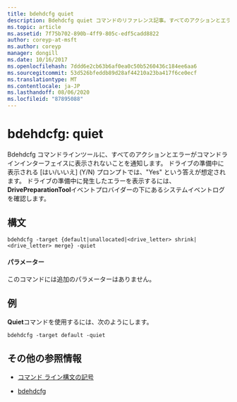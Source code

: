 ```yaml
---
title: bdehdcfg quiet
description: Bdehdcfg quiet コマンドのリファレンス記事。すべてのアクションとエラーを表示しないように bdehdcfg に指示します。
ms.topic: article
ms.assetid: 7f75b702-890b-4ff9-805c-edf5cadd8822
author: coreyp-at-msft
ms.author: coreyp
manager: dongill
ms.date: 10/16/2017
ms.openlocfilehash: 7ddd6e2cb63b6af0ea0c50b5260436c184ee6aa6
ms.sourcegitcommit: 53d526bfeddb89d28af44210a23ba417f6ce0ecf
ms.translationtype: MT
ms.contentlocale: ja-JP
ms.lasthandoff: 08/06/2020
ms.locfileid: "87895088"
---
```

# <a name="bdehdcfg-quiet"></a>bdehdcfg: quiet

Bdehdcfg コマンドラインツールに、すべてのアクションとエラーがコマンドラインインターフェイスに表示されないことを通知します。 ドライブの準備中に表示される [はい/いいえ] (Y/N) プロンプトでは、"Yes" という答えが想定されます。 ドライブの準備中に発生したエラーを表示するには、 **DrivePreparationTool**イベントプロバイダーの下にあるシステムイベントログを確認します。

## <a name="syntax"></a>構文

```
bdehdcfg -target {default|unallocated|<drive_letter> shrink|<drive_letter> merge} -quiet
```

#### <a name="parameters"></a>パラメーター

このコマンドには追加のパラメーターはありません。

## <a name="examples"></a>例

**Quiet**コマンドを使用するには、次のようにします。

```
bdehdcfg -target default -quiet
```

## <a name="additional-references"></a>その他の参照情報

- [コマンド ライン構文の記号](command-line-syntax-key.md)

- [bdehdcfg](bdehdcfg.md)
